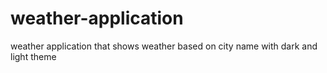 # weather-application
weather application that shows weather based on city name with dark and light theme 
